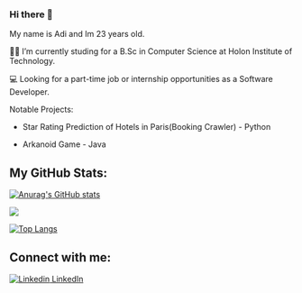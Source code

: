 ### Hi there 👋 
My name is Adi and Im 23 years old.



👨‍🎓 I’m currently studing for a B.Sc in Computer Science at Holon Institute of Technology.

💻 Looking for a part-time job or internship opportunities as a Software Developer.

Notable Projects:

+ Star Rating Prediction of Hotels in Paris(Booking Crawler) - Python

+ Arkanoid Game - Java

## My GitHub Stats:
[![Anurag's GitHub stats](https://github-readme-stats.vercel.app/api?username=AdiYadlin03&theme=graywhite)](https://github.com/anuraghazra/github-readme-stats) 

![](https://leetcard.jacoblin.cool/adiy272000?theme=graywhite)

[![Top Langs](https://github-readme-stats.vercel.app/api/top-langs/?username=AdiYadlin03&langs_count=8&theme=graywhite)](https://github.com/anuraghazra/github-readme-stats)

##  Connect with me:

[![Linkedin](https://i.stack.imgur.com/gVE0j.png) LinkedIn](https://www.linkedin.com/in/adi-yadlin-525793211/)
&nbsp;


<!--
**AdiYadlin03/AdiYadlin03** is a ✨ _special_ ✨ repository because its `README.md` (this file) appears on your GitHub profile.

Here are some ideas to get you started:

- 🔭 I’m currently working on ...
- 🌱 I’m currently learning ...
- 👯 I’m looking to collaborate on ...
- 🤔 I’m looking for help with ...
- 💬 Ask me about ...
- 📫 How to reach me: ...
- 😄 Pronouns: ...
- ⚡ Fun fact: ...
-->
